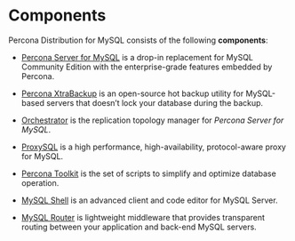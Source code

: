 # Components

Percona Distribution for MySQL consists of the following **components**:

* [Percona Server for MySQL](https://docs.percona.com/percona-server/innovation-release/) is a drop-in replacement for MySQL Community Edition with the enterprise-grade features embedded by Percona.

* [Percona XtraBackup](https://docs.percona.com/percona-xtrabackup/innovation-release/) is an open-source hot backup utility for MySQL-based servers that doesn’t lock your database during the backup.


* [Orchestrator](https://github.com/openark/orchestrator) is the replication topology manager for *Percona Server for MySQL*.


* [ProxySQL](https://proxysql.com/) is a high performance, high-availability, protocol-aware proxy for MySQL.


* [Percona Toolkit](https://docs.percona.com/percona-toolkit/) is the set of scripts to simplify and optimize database operation.


* [MySQL Shell](https://dev.mysql.com/doc/mysql-shell/{{vers}}/en/) is an advanced client and code editor for MySQL Server.


* [MySQL Router](https://dev.mysql.com/doc/mysql-router/{{vers}}/en/) is lightweight middleware that provides transparent routing between your application and back-end MySQL servers.

